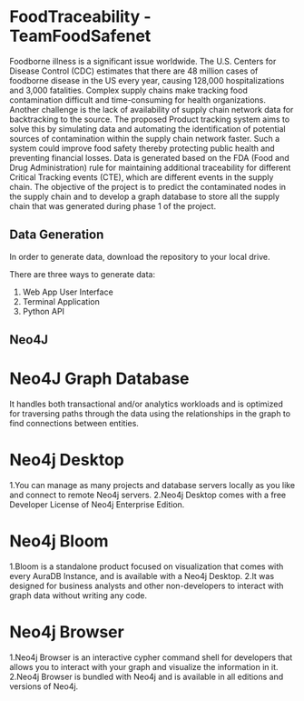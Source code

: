 # FoodTraceability - TeamFoodSafenet

Foodborne illness is a significant issue worldwide. The U.S. Centers for Disease Control (CDC) estimates that there are 48 million cases of foodborne disease in the US every year, causing 128,000 hospitalizations and 3,000 fatalities. Complex supply chains make tracking food contamination difficult and time-consuming for health organizations. Another challenge is the lack of availability of supply chain network data for backtracking to the source. The proposed Product tracking system aims to solve this by simulating data and automating the identification of potential sources of contamination within the supply chain network faster. Such a system could improve food safety thereby protecting public health and preventing financial losses. Data is generated based on the FDA (Food and Drug Administration) rule for maintaining additional traceability for different Critical Tracking events (CTE), which are different events in the supply chain. The objective of the project is to predict the contaminated nodes in the supply chain and to develop a graph database to store all the supply chain that was generated during phase 1 of the project. 

## Data Generation

In order to generate data, download the repository to your local drive. 

There are three ways to generate data:

1. Web App User Interface
2. Terminal Application
3. Python API

## Neo4J 

# Neo4J Graph Database
It handles both transactional and/or analytics workloads and is optimized for traversing paths through the data using the relationships in the graph to find connections between entities.
# Neo4j Desktop
1.You can manage as many projects and database servers locally as you like and connect to remote Neo4j servers.
2.Neo4j Desktop comes with a free Developer License of Neo4j Enterprise Edition. 

# Neo4j Bloom
 
1.Bloom is a standalone product focused on visualization that comes with every AuraDB Instance, and is available with a Neo4j Desktop.
2.It was designed for business analysts and other non-developers to interact with graph data without writing any code.
 
# Neo4j Browser
 
1.Neo4j Browser is an interactive cypher command shell for developers that allows you to interact with your graph and visualize the information in it.
2.Neo4j Browser is bundled with Neo4j and is available in all editions and versions of Neo4j.









